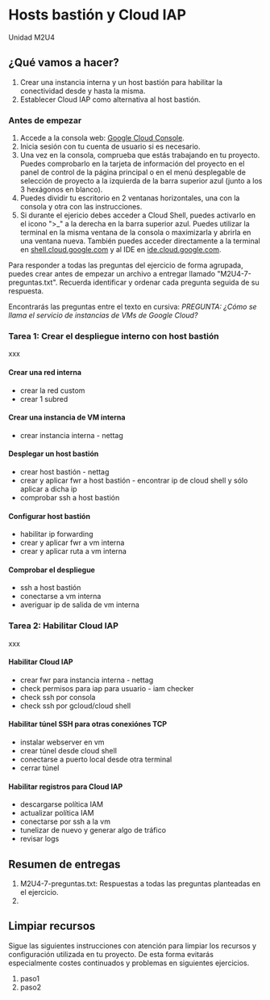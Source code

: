 # Hosts bastión y Cloud IAP
Unidad M2U4

## ¿Qué vamos a hacer?
1. Crear una instancia interna y un host bastión para habilitar la conectividad desde y hasta la misma.
1. Establecer Cloud IAP como alternativa al host bastión.

### Antes de empezar
1. Accede a la consola web: [Google Cloud Console](https://console.cloud.google.com).
1. Inicia sesión con tu cuenta de usuario si es necesario.
1. Una vez en la consola, comprueba que estás trabajando en tu proyecto. Puedes comprobarlo en la tarjeta de información del proyecto en el panel de control de la página principal o en el menú desplegable de selección de proyecto a la izquierda de la barra superior azul (junto a los 3 hexágonos en blanco).
1. Puedes dividir tu escritorio en 2 ventanas horizontales, una con la consola y otra con las instrucciones.
1. Si durante el ejericio debes acceder a Cloud Shell, puedes activarlo en el icono ">_" a la derecha en la barra superior azul. Puedes utilizar la terminal en la misma ventana de la consola o maximizarla y abrirla en una ventana nueva. También puedes acceder directamente a la terminal en [shell.cloud.google.com](https://shell.cloud.google.com) y al IDE en [ide.cloud.google.com](https://ide.cloud.google.com/).

Para responder a todas las preguntas del ejercicio de forma agrupada, puedes crear antes de empezar un archivo a entregar llamado "M2U4-7-preguntas.txt". Recuerda identificar y ordenar cada pregunta seguida de su respuesta.

Encontrarás las preguntas entre el texto en cursiva: *PREGUNTA: ¿Cómo se llama el servicio de instancias de VMs de Google Cloud?*

### Tarea 1: Crear el despliegue interno con host bastión
xxx

#### Crear una red interna
- crear la red custom
- crear 1 subred

#### Crear una instancia de VM interna
- crear instancia interna - nettag

#### Desplegar un host bastión
- crear host bastión - nettag
- crear y aplicar fwr a host bastión - encontrar ip de cloud shell y sólo aplicar a dicha ip
- comprobar ssh a host bastión

#### Configurar host bastión
- habilitar ip forwarding
- crear y aplicar fwr a vm interna
- crear y aplicar ruta a vm interna

#### Comprobar el despliegue
- ssh a host bastión
- conectarse a vm interna
- averiguar ip de salida de vm interna

### Tarea 2: Habilitar Cloud IAP
xxx

#### Habilitar Cloud IAP
- crear fwr para instancia interna - nettag
- check permisos para iap para usuario - iam checker
- check ssh por consola
- check ssh por gcloud/cloud shell

#### Habilitar túnel SSH para otras conexiónes TCP
- instalar webserver en vm
- crear túnel desde cloud shell
- conectarse a puerto local desde otra terminal
- cerrar túnel

#### Habilitar registros para Cloud IAP
- descargarse política IAM
- actualizar política IAM
- conectarse por ssh a la vm
- tunelizar de nuevo y generar algo de tráfico
- revisar logs

## Resumen de entregas
1. M2U4-7-preguntas.txt: Respuestas a todas las preguntas planteadas en el ejercicio.
1. [nombre de archivo]: descripción

## Limpiar recursos
Sigue las siguientes instrucciones con atención para limpiar los recursos y configuración utilizada en tu proyecto. De esta forma evitarás especialmente costes continuados y problemas en siguientes ejercicios.

1. paso1
1. paso2
